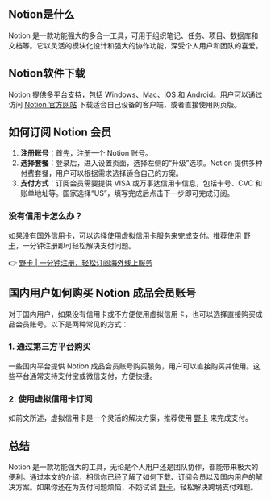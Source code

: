 ## Notion是什么

Notion 是一款功能强大的多合一工具，可用于组织笔记、任务、项目、数据库和文档等。它以灵活的模块化设计和强大的协作功能，深受个人用户和团队的喜爱。

## Notion软件下载

Notion 提供多平台支持，包括 Windows、Mac、iOS 和 Android。用户可以通过访问 [Notion 官方网站](https://www.notion.so/) 下载适合自己设备的客户端，或者直接使用网页版。

## 如何订阅 Notion 会员

1. **注册账号**：首先，注册一个 Notion 账号。
2. **选择套餐**：登录后，进入设置页面，选择左侧的“升级”选项。Notion 提供多种付费套餐，用户可以根据需求选择适合自己的方案。
3. **支付方式**：订阅会员需要提供 VISA 或万事达信用卡信息，包括卡号、CVC 和账单地址等。国家选择“US”，填写完成后点击下一步即可完成订阅。

### 没有信用卡怎么办？

如果没有国外信用卡，可以选择使用虚拟信用卡服务来完成支付。推荐使用 [野卡](https://bit.ly/bewildcard)，一分钟注册即可轻松解决支付问题。

👉 [野卡 | 一分钟注册，轻松订阅海外线上服务](https://bit.ly/bewildcard)

## 国内用户如何购买 Notion 成品会员账号

对于国内用户，如果没有信用卡或不方便使用虚拟信用卡，也可以选择直接购买成品会员账号。以下是两种常见的方式：

### 1. 通过第三方平台购买

一些国内平台提供 Notion 成品会员账号购买服务，用户可以直接购买并使用。这些平台通常支持支付宝或微信支付，方便快捷。

### 2. 使用虚拟信用卡订阅

如前文所述，虚拟信用卡是一个灵活的解决方案，推荐使用 [野卡](https://bit.ly/bewildcard) 来完成支付。

## 总结

Notion 是一款功能强大的工具，无论是个人用户还是团队协作，都能带来极大的便利。通过本文的介绍，相信你已经了解了如何下载、订阅会员以及国内用户的解决方案。如果你还在为支付问题烦恼，不妨试试 [野卡](https://bit.ly/bewildcard)，轻松解决跨境支付难题。